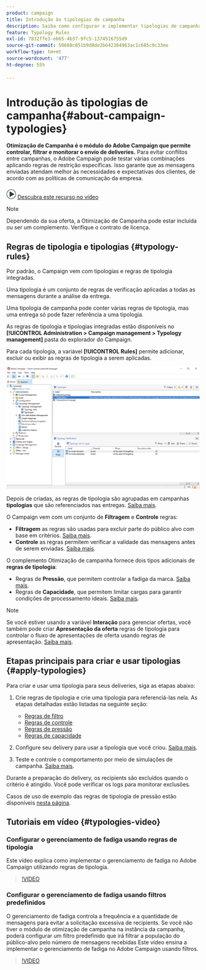 ```yaml
---
product: campaign
title: Introdução às tipologias de campanha
description: Saiba como configurar e implementar tipologias de campanha
feature: Typology Rules
exl-id: 7832ffe1-eb65-4b37-9fc5-1374516755d9
source-git-commit: 50688c051b9d8de2b642384963ac1c685c0c33ee
workflow-type: tm+mt
source-wordcount: '477'
ht-degree: 55%

---
```


# Introdução às tipologias de campanha{#about-campaign-typologies}

**Otimização de Campanha é o módulo do Adobe Campaign que permite controlar, filtrar e monitorar o envio de deliveries.** Para evitar conflitos entre campanhas, o Adobe Campaign pode testar várias combinações aplicando regras de restrição específicas. Isso garante que as mensagens enviadas atendam melhor às necessidades e expectativas dos clientes, de acordo com as políticas de comunicação da empresa.

![](assets/do-not-localize/how-to-video.png) [Descubra este recurso no vídeo](#typologies-video)

>[!NOTE]
>
>Dependendo da sua oferta, a Otimização de Campanha pode estar incluída ou ser um complemento. Verifique o contrato de licença.

## Regras de tipologia e tipologias {#typology-rules}

Por padrão, o Campaign vem com tipologias e regras de tipologia integradas.

Uma tipologia é um conjunto de regras de verificação aplicadas a todas as mensagens durante a análise da entrega.

Uma tipologia de campanha pode conter várias regras de tipologia, mas uma entrega só pode fazer referência a uma tipologia.

As regras de tipologia e tipologias integradas estão disponíveis no **[!UICONTROL Administration > Campaign management > Typology management]** pasta do explorador do Campaign.

Para cada tipologia, a variável **[!UICONTROL Rules]** permite adicionar, excluir ou exibir as regras de tipologia a serem aplicadas.

![](assets/campaign_opt_rules_tab.png)

Depois de criadas, as regras de tipologia são agrupadas em campanhas **tipologias** que são referenciados nas entregas. [Saiba mais](#apply-typologies).


O Campaign vem com um conjunto de **Filtragem** e **Controle** regras:

* **Filtragem** as regras são usadas para excluir parte do público alvo com base em critérios. [Saiba mais](filtering-rules.md).
* **Controle** as regras permitem verificar a validade das mensagens antes de serem enviadas. [Saiba mais](control-rules.md).

O complemento Otimização de campanha fornece dois tipos adicionais de **regras de tipologia**:

* Regras de **Pressão**, que permitem controlar a fadiga da marca. [Saiba mais](pressure-rules.md).
* Regras de **Capacidade**, que permitem limitar cargas para garantir condições de processamento ideais. [Saiba mais](consistency-rules.md#controlling-capacity).


>[!NOTE]
>
>Se você estiver usando a variável **Interação** para gerenciar ofertas, você também pode criar **Apresentação da oferta** regras de tipologia para controlar o fluxo de apresentações de oferta usando regras de apresentação. [Saiba mais](../../v8/interaction/interaction-offer.md#offer-presentation).


## Etapas principais para criar e usar tipologias {#apply-typologies}

Para criar e usar uma tipologia para seus deliveries, siga as etapas abaixo:

1. Crie regras de tipologia e crie uma tipologia para referenciá-las nela.
As etapas detalhadas estão listadas na seguinte seção:

   * [Regras de filtro](filtering-rules.md)
   * [Regras de controle](control-rules.md)
   * [Regras de pressão](pressure-rules.md)
   * [Regras de capacidade](consistency-rules.md)

1. Configure seu delivery para usar a tipologia que você criou. [Saiba mais](apply-rules.md#apply-a-typology-to-a-delivery).
1. Teste e controle o comportamento por meio de simulações de campanha. [Saiba mais](campaign-simulations.md).

Durante a preparação do delivery, os recipients são excluídos quando o critério é atingido. Você pode verificar os logs para monitorar exclusões.

Casos de uso de exemplo das regras de tipologia de pressão estão disponíveis [nesta página](pressure-rules.md#use-cases-on-pressure-rules).

## Tutoriais em vídeo {#typologies-video}

### Configurar o gerenciamento de fadiga usando regras de tipologia

Este vídeo explica como implementar o gerenciamento de fadiga no Adobe Campaign utilizando regras de tipologia.

>[!VIDEO](https://video.tv.adobe.com/v/333787?quality=12)

### Configurar o gerenciamento de fadiga usando filtros predefinidos

O gerenciamento de fadiga controla a frequência e a quantidade de mensagens para evitar a solicitação excessiva de recipients. Se você não tiver o módulo de otimização de campanha na instância da campanha, poderá configurar um filtro predefinido que irá filtrar a população do público-alvo pelo número de mensagens recebidas
Este vídeo ensina a implementar o gerenciamento de fadiga no Adobe Campaign usando filtros.

>[!VIDEO](https://video.tv.adobe.com/v/333778?quality=12)
